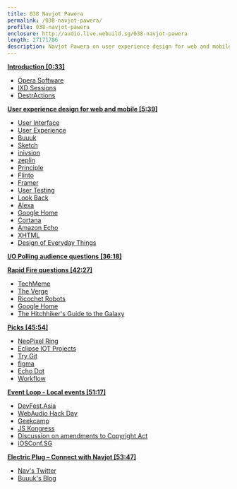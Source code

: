 ```yaml
---
title: 038 Navjot Pawera
permalink: /038-navjot-pawera/
profile: 038-navjot-pawera
enclosure: http://audio.live.webuild.sg/038-navjot-pawera
length: 27171786
description: Navjot Pawera on user experience design for web and mobile.
---
```


**[Introduction [0:33]](#t=0:33)**

- [Opera Software](https://www.opera.com/about)
- [IXD Sessions](http://www.ixdsessions.com/)
- [DestrActions](http://www.dactions.org/)

**[User experience design for web and mobile [5:39]](#t=5:39)**

- [User Interface](https://en.wikipedia.org/wiki/User_interface)
- [User Experience](https://en.wikipedia.org/wiki/User_experience)
- [Buuuk](http://www.buuuk.com/)
- [Sketch](https://www.sketchapp.com/)
- [inivsion](https://www.invisionapp.com/)
- [zeplin](https://zeplin.io/)
- [Principle](http://principleformac.com/)
- [Flinto](https://www.flinto.com/mac)
- [Framer](https://framerjs.com/)
- [User Testing](https://www.usertesting.com/)
- [Look Back](https://lookback.io/)
- [Alexa](http://alexa.amazon.com/spa/index.html)
- [Google Home](https://madeby.google.com/home/)
- [Cortana](https://support.microsoft.com/en-us/help/17214/windows-10-what-is)
- [Amazon Echo](https://en.wikipedia.org/wiki/Amazon_Echo)
- [XHTML](https://en.wikipedia.org/wiki/XHTML)
- [Design of Everyday Things](https://www.amazon.com/Design-Everyday-Things-Donald-Norman/dp/1452654123)

**[I/O Polling audience questions [36:18]](#t=36:18)**


**[Rapid Fire questions  [42:27]](#t=42:27)**

- [TechMeme](https://www.techmeme.com/)
- [The Verge](http://www.theverge.com/)
- [Ricochet Robots](http://riograndegames.com/game/163-Ricochet-Robots)
- [Google Home](https://madeby.google.com/home/)
- [The Hitchhiker's Guide to the Galaxy](https://en.wikipedia.org/wiki/The_Hitchhiker%27s_Guide_to_the_Galaxy)


**[Picks [45:54]](#t=45:54)**

- [NeoPixel Ring](https://www.adafruit.com/products/2873)
- [Eclipse IOT Projects](http://iot.eclipse.org/projects)
- [Try Git](https://try.github.io/levels/1/challenges/1)
- [figma](https://www.figma.com/)
- [Echo Dot](https://www.amazon.com/Amazon-Echo-Dot-Portable-Bluetooth-WiFi-Speaker-with-Alexa/b?node=14047587011)
- [Workflow](https://workflow.is/)


**[Event Loop - Local events [51:17]](#t=51:17)**

- [DevFest.Asia](https://devfest.asia/)
- [WebAudio Hack Day](http://www.meetup.com/Singapore-MusicTech-Meetup/events/235097215)
- [Geekcamp](https://www.geekcamp.sg/)
- [JS Kongress](https://js-kongress.de/)
- [Discussion on amendments to Copyright Act](https://isoc.sg/index.php/2016/10/12/mon-1710-discussion-on-amendments-to-copyright-act/)
- [iOSConf.SG](http://iosconf.sg/)

**[Electric Plug  – Connect with Navjot [53:47]](#t=53:47)**

- [Nav's Twitter](http://twitter.com/isnav)
- [Buuuk's Blog](http://www.buuuk.com/blog/)
